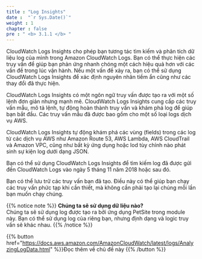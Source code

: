 ```yaml
---
title : "Log Insights"
date :  "`r Sys.Date()`" 
weight : 1 
chapter : false
pre : " <b> 3.1.1 </b> "
---
```


CloudWatch Logs Insights cho phép bạn tương tác tìm kiếm và phân tích dữ liệu log của mình trong Amazon CloudWatch Logs. Bạn có thể thực hiện các truy vấn để giúp bạn phản ứng nhanh chóng một cách hiệu quả hơn với các vấn đề trong lúc vận hành. Nếu một vấn đề xảy ra, bạn có thể sử dụng CloudWatch Logs Insights để xác định nguyên nhân tiềm ẩn cũng như các thay đổi đã thực hiện.

CloudWatch Logs Insights có một ngôn ngữ truy vấn được tạo ra với một số lệnh đơn giản nhưng mạnh mẽ. CloudWatch Logs Insights cung cấp các truy vấn mẫu, mô tả lệnh, tự động hoàn thành truy vấn và khám phá log để giúp bạn bắt đầu. Các truy vấn mẫu đã được bao gồm cho một số loại logs dịch vụ AWS.

CloudWatch Logs Insights tự động khám phá các vùng (fields) trong các log từ các dịch vụ AWS như Amazon Route 53, AWS Lambda, AWS CloudTrail và Amazon VPC, cũng như bất kỳ ứng dụng hoặc lod tùy chỉnh nào phát sinh sự kiện log dưới dạng JSON.

Bạn có thể sử dụng CloudWatch Logs Insights để tìm kiếm log đã được gửi đến CloudWatch Logs vào ngày 5 tháng 11 năm 2018 hoặc sau đó.

Bạn có thể lưu trữ các truy vấn bạn đã tạo. Điều này có thể giúp bạn chạy các truy vấn phức tạp khi cần thiết, mà không cần phải tạo lại chúng mỗi lần bạn muốn chạy chúng.

{{% notice note %}}
**Chúng ta sẽ sử dụng dữ liệu nào?**
\
Chúng ta sẽ sử dụng log được tạo ra bởi ứng dụng PetSite trong module này. Bạn có thể sử dụng log của riêng bạn, nhưng định dạng và logic truy vấn sẽ khác nhau.
{{% /notice %}}


{{% button href="https://docs.aws.amazon.com/AmazonCloudWatch/latest/logs/AnalyzingLogData.html" %}}Đọc thêm về chủ đề này {{% /button %}}